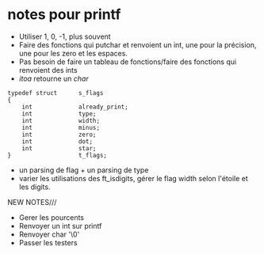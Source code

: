 # notes pour printf

- Utiliser 1, 0, -1, plus souvent
- Faire des fonctions qui putchar et renvoient un int, une pour la précision, une pour les zero et les espaces.
- Pas besoin de faire un tableau de fonctions/faire des fonctions qui renvoient des ints
- *itoa* retourne un *char*
```
typedef	struct		s_flags
{
	int				already_print;
	int				type;
	int				width;
	int				minus;
	int				zero;
	int				dot;
	int				star;
}					t_flags;
```
- un parsing de flag + un parsing de type
- varier les utilisations des ft_isdigits, gérer le flag width selon l'étoile et les digits.

NEW NOTES///

- Gerer les pourcents
- Renvoyer un int sur printf
- Renvoyer char '\0'
- Passer les testers

